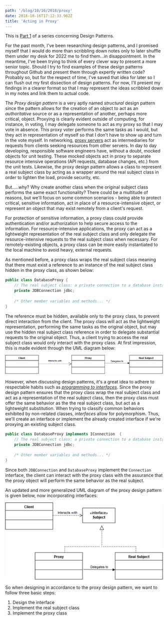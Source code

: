 ```yaml
---
path: '/blog/10/16/2018/proxy'
date: 2018-10-16T17:12:33.962Z
title: 'Acting in Proxy'
---
```


This is [Part 1]() of a series concerning Design Patterns.

For the past month, I've been researching design patterns, and I promised myself that I would do more than scribbling down notes only to later shuffle them under my desk for 2022 me to find them...in disappointment. In the meantime, I've been trying to think of every clever way to present a more senior topic. Should I try to find examples of these design patterns throughout Github and present them through expertly written code? Probably so, but for the respect of time, I've saved that idea for later so I can flush out my first dissection of design patterns. For now, I'll present my findings in a clearer format so that I may represent the ideas scribbled down in my notes and link them to actual code.

The _Proxy design pattern_ is a very aptly named _structural_ design pattern since the pattern allows for the creation of an object to act as an _authoritative_ source or as a representation of another, perhaps more critical, object. Proxying is clearly evident outside of computing, for instance, in voting, I may delegate someone to act as my proxy so that I may vote in absence. This proxy voter performs the same tasks as I would, but they act in representation of myself so that I don't have to show up and turn in the vote myself. In networking, [proxy servers](https://en.wikipedia.org/wiki/Proxy_server) act as intermediaries for requests from clients seeking resources from other servers. In day to day developing, responsible software engineers have, without a doubt, mocked objects for unit testing. These mocked objects act in proxy to separate resource intensive operations (API requests, database changes, etc.) from the unit tests. Likewise, the proxy design pattern allows a class to represent a real subject class by acting as a wrapper around the real subject class in order to lighten the load, provide security, etc.

But.....why? Why create another class when the original subject class performs the same exact functionality? There could be a multitude of reasons, but we'll focus on some common scenarios - being able to protect critical, sensitive information, act in place of a resource-intensive object, or represent an object that may exist remotely from a client's request.

For protection of sensitive information, a proxy class could provide authentication and/or authorization to help secure access to the information. For resource-intensive applications, the proxy can act as a lightweight representation of the real subject class and only delegate the resource-intensive requests to the real subject class when necessary. For remotely-existing objects, a proxy class can be more easily instantiated to the local machine to avoid heavy, external requests.

As mentioned before, a proxy class wraps the real subject class meaning that there must exist a reference to an instance of the real subject class hidden in the proxy class, as shown below:

```java
public class DatabaseProxy {
    // The real subject class: a private connection to a database instance
    private JDBConnection jdbc;

    /* Other member variables and methods... */
}
```

The reference must be hidden, available only to the proxy class, to prevent direct interaction from the client. The proxy class will act as the lightweight representation, performing the same tasks as the original object, but may use the hidden real subject class reference in order to delegate substantial requests to the original object. Thus, a client trying to access the real subject class would only interact with the proxy class. At first impression, this is made evident through the UML diagram below:

![Proxy Pattern Iteration 1](https://github.com/oakejp12/Graphics/blob/master/Proxy/ProxyPattern1.png?raw=true)

However, when discussing design patterns, it's a great idea to adhere to respectable habits such as [_programming to interfaces_](https://softwareengineering.stackexchange.com/questions/232359/understanding-programming-to-an-interface). Since the proxy design pattern ensures that the proxy class wrap the real subject class and act as a representation of the real subject class, then the proxy class must offer the same behavior as the the real subject class, but act as a lightweight substitution. When trying to classify common behaviors exhibited by non-related classes, _interfaces_ allow for polymorphism. Thus, we'll create an interface or implement the already created interface if we're proxying an existing subject class.

```java
public class DatabaseProxy implements IConnection  {
    // The real subject class: a private connection to a database instance
    private JDBConnection jdbc;

    /* Other member variables and methods... */
}
```

Since both `JDBConnection` and `DatabaseProxy` implement the `Connection` interface, the client can interact with the proxy class with the assurance that the proxy object will perform the same behavior as the real subject.

An updated and more generalized UML diagram of the proxy design pattern is given below, now incorporating interfaces:

![Proxy Pattern Iteration 2](https://github.com/oakejp12/Graphics/blob/master/Proxy/ProxyPattern2.png?raw=true)

So when designing in accordance to the proxy design pattern, we want to follow three basic steps:

1. Design the interface
2. Implement the real subject class
3. Implement the proxy class
